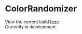 # ColorRandomizer

View the current build 
<a href="https://andytt.github.io/ColorRandomizer/src/index.html" target="_blank">here</a>
<br>
Currently in development.
